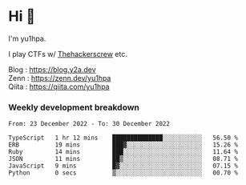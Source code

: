 # Hi 👋

I'm yu1hpa.

I play CTFs w/ [Thehackerscrew](https://www.thehackerscrew.team/) etc.

Blog : https://blog.y2a.dev  
Zenn : https://zenn.dev/yu1hpa  
Qiita : https://qiita.com/yu1hpa  

### Weekly development breakdown

<!--START_SECTION:waka-->

```text
From: 23 December 2022 - To: 30 December 2022

TypeScript   1 hr 12 mins    ██████████████░░░░░░░░░░░   56.50 %
ERB          19 mins         ███▓░░░░░░░░░░░░░░░░░░░░░   15.26 %
Ruby         14 mins         ███░░░░░░░░░░░░░░░░░░░░░░   11.64 %
JSON         11 mins         ██▒░░░░░░░░░░░░░░░░░░░░░░   08.71 %
JavaScript   9 mins          █▓░░░░░░░░░░░░░░░░░░░░░░░   07.15 %
Python       0 secs          ▒░░░░░░░░░░░░░░░░░░░░░░░░   00.70 %
```

<!--END_SECTION:waka-->

